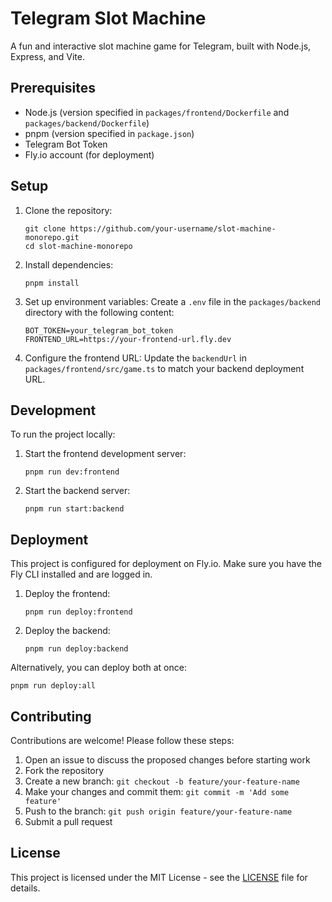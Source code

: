# Telegram Slot Machine

A fun and interactive slot machine game for Telegram, built with Node.js, Express, and Vite.

## Prerequisites

- Node.js (version specified in `packages/frontend/Dockerfile` and `packages/backend/Dockerfile`)
- pnpm (version specified in `package.json`)
- Telegram Bot Token
- Fly.io account (for deployment)

## Setup

1. Clone the repository:

   ```
   git clone https://github.com/your-username/slot-machine-monorepo.git
   cd slot-machine-monorepo
   ```

2. Install dependencies:

   ```
   pnpm install
   ```

3. Set up environment variables:
   Create a `.env` file in the `packages/backend` directory with the following content:

   ```
   BOT_TOKEN=your_telegram_bot_token
   FRONTEND_URL=https://your-frontend-url.fly.dev
   ```

4. Configure the frontend URL:
   Update the `backendUrl` in `packages/frontend/src/game.ts` to match your backend deployment URL.

## Development

To run the project locally:

1. Start the frontend development server:

   ```
   pnpm run dev:frontend
   ```

2. Start the backend server:
   ```
   pnpm run start:backend
   ```

## Deployment

This project is configured for deployment on Fly.io. Make sure you have the Fly CLI installed and are logged in.

1. Deploy the frontend:

   ```
   pnpm run deploy:frontend
   ```

2. Deploy the backend:
   ```
   pnpm run deploy:backend
   ```

Alternatively, you can deploy both at once:

```
pnpm run deploy:all
```

## Contributing

Contributions are welcome! Please follow these steps:

1. Open an issue to discuss the proposed changes before starting work
2. Fork the repository
3. Create a new branch: `git checkout -b feature/your-feature-name`
4. Make your changes and commit them: `git commit -m 'Add some feature'`
5. Push to the branch: `git push origin feature/your-feature-name`
6. Submit a pull request

## License

This project is licensed under the MIT License - see the [LICENSE](LICENSE) file for details.
